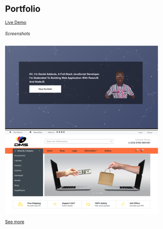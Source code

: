 # Portfolio

[Live Demo](https://danieladek-portfolio.herokuapp.com/)

###### Screenshots
![picture](./client/src/assets/images/portfolio.png)
![picture](./client/src/assets/images/DMS.png)

[See more](https://danieladek-portfolio.herokuapp.com/)